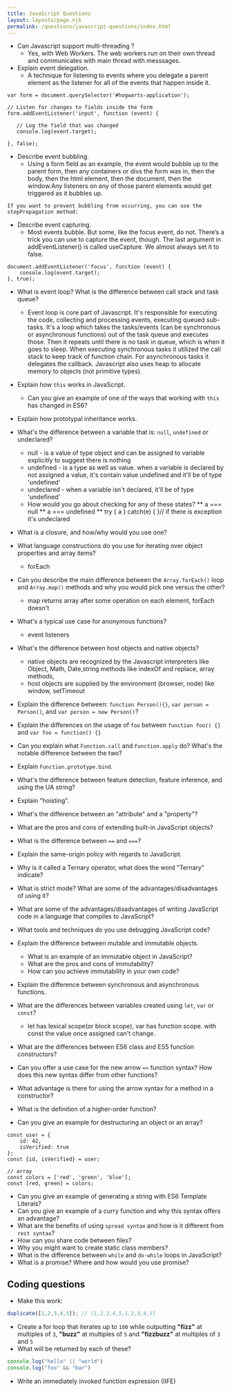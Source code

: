 ```yaml
---
title: JavaScript Questions
layout: layouts/page.njk
permalink: /questions/javascript-questions/index.html
---
```


* Can Javascript support multi-threading ?
  * Yes, with Web Workers. The web workers run on their own thread and communicates with main thread with messsages.
* Explain event delegation.
  - A technique for listening to events where you delegate a parent element as the listener for all of the events that happen inside it. 
 ```
 var form = document.querySelector('#hogwarts-application');

// Listen for changes to fields inside the form
form.addEventListener('input', function (event) {

	// Log the field that was changed
	console.log(event.target);

}, false);
 ```
* Describe event bubbling.
  * Using a form field as an example, the event would bubble up to the parent form, then any containers or divs the form was in, then the body, then the html element, then the document, then the window.Any listeners on any of those parent elements would get triggered as it bubbles up.
```
If you want to prevent bubbling from occurring, you can use the stopPropagation method:
```
* Describe event capturing.
  * Most events bubble. But some, like the focus event, do not. There’s a trick you can use to capture the event, though. The last argument in addEventListener() is called useCapture. We almost always set it to false.
```
document.addEventListener('focus', function (event) {
	console.log(event.target);
}, true);
```
* What is event loop? What is the difference between call stack and task queue?
  * Event loop is core part of Javascript. It's responsible for executing the code, collecting and processing events, executing queued sub-tasks. It's a loop which takes the tasks/events (can be synchronous or asynchronous functions) out of the task queue and executes those. Then it repeats until there is no task in queue, which is when it goes to sleep. When executing synchronous tasks it utilized the call stack to keep track of function chain. For asynchronous tasks it delegates the callback. Javascript also uses heap to allocate memory to objects (not primitive types).

* Explain how `this` works in JavaScript.
  * Can you give an example of one of the ways that working with `this` has changed in ES6?
* Explain how prototypal inheritance works.
* What's the difference between a variable that is: `null`, `undefined` or undeclared?
    * null - is a value of type object and can be assigned to variable explicitly to suggest there is nothing 
    * undefined - is a type as well as value. when a variable is declared by not assigned a value, it's contain value undefined and it'll be of type 'undefined'
    * undeclared - when a variable isn't declared, it'll be of type 'undefined'
  * How would you go about checking for any of these states?
    ** a === null
    ** a === undefined
    ** try { a } catch(e) { }// if there is exception it's undeclared
* What is a closure, and how/why would you use one?
* What language constructions do you use for iterating over object properties and array items?
  * forEach 
* Can you describe the main difference between the `Array.forEach()` loop and `Array.map()` methods and why you would pick one versus the other?
  * map returns array after some operation on each element, forEach doesn't
* What's a typical use case for anonymous functions?
  * event listeners 
* What's the difference between host objects and native objects?
  * native objects are recognized by the Javascript interpreters like Object, Math, Date,string methods like indexOf and replace, array methods, 
  * host objects are supplied by the environment (browser, node) like window, setTimeout
* Explain the difference between: `function Person(){}`, `var person = Person()`, and `var person = new Person()`?
* Explain the differences on the usage of `foo` between `function foo() {}` and `var foo = function() {}`
* Can you explain what `Function.call` and `Function.apply` do? What's the notable difference between the two?
* Explain `Function.prototype.bind`.
* What's the difference between feature detection, feature inference, and using the UA string?
* Explain "hoisting".
* What's the difference between an "attribute" and a "property"?
* What are the pros and cons of extending built-in JavaScript objects?
* What is the difference between `==` and `===`?
* Explain the same-origin policy with regards to JavaScript.
* Why is it called a Ternary operator, what does the word "Ternary" indicate?
* What is strict mode? What are some of the advantages/disadvantages of using it?
* What are some of the advantages/disadvantages of writing JavaScript code in a language that compiles to JavaScript?
* What tools and techniques do you use debugging JavaScript code?
* Explain the difference between mutable and immutable objects.
  * What is an example of an immutable object in JavaScript?
  * What are the pros and cons of immutability?
  * How can you achieve immutability in your own code?
* Explain the difference between synchronous and asynchronous functions.
* What are the differences between variables created using `let`, `var` or `const`?
  * let has lexical scope(or block scope), var has function scope. with const the value once assigned can't change.
* What are the differences between ES6 class and ES5 function constructors?
* Can you offer a use case for the new arrow `=>` function syntax? How does this new syntax differ from other functions?
* What advantage is there for using the arrow syntax for a method in a constructor?
* What is the definition of a higher-order function?
* Can you give an example for destructuring an object or an array?
```
const user = {
    id: 42,
    isVerified: true
};
const {id, isVerified} = user;

// array
const colors = ['red', 'green', 'blue'];
const [red, green] = colors;
```
* Can you give an example of generating a string with ES6 Template Literals?
* Can you give an example of a curry function and why this syntax offers an advantage?
* What are the benefits of using `spread syntax` and how is it different from `rest syntax`?
* How can you share code between files?
* Why you might want to create static class members?
* What is the difference between `while` and `do-while` loops in JavaScript?
* What is a promise? Where and how would you use promise?

## Coding questions
* Make this work:
```javascript
duplicate([1,2,3,4,5]); // [1,2,3,4,5,1,2,3,4,5]
```
* Create a for loop that iterates up to `100` while outputting **"fizz"** at multiples of `3`, **"buzz"** at multiples of `5` and **"fizzbuzz"** at multiples of `3` and `5`
* What will be returned by each of these?
```javascript
console.log("hello" || "world")
console.log("foo" && "bar")
```
* Write an immediately invoked function expression (IIFE)
